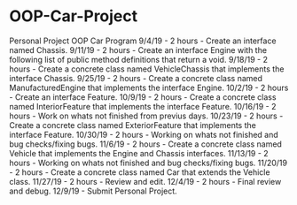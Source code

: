 # OOP-Car-Project
Personal Project OOP Car Program
  9/4/19 - 2 hours - Create an interface named Chassis.
 9/11/19 - 2 hours - Create an interface Engine with the following list of public method definitions that return a void.
 9/18/19 - 2 hours - Create a concrete class named VehicleChassis that implements the interface Chassis.
 9/25/19 - 2 hours - Create a concrete class named ManufacturedEngine that implements the interface Engine.
 10/2/19 - 2 hours - Create an interface Feature.
 10/9/19 - 2 hours - Create a concrete class named InteriorFeature that implements the interface Feature.
10/16/19 - 2 hours - Work on whats not finished from previus days.
10/23/19 - 2 hours - Create a concrete class named ExteriorFeature that implements the interface Feature.
10/30/19 - 2 hours - Working on whats not finished and bug checks/fixing bugs.
 11/6/19 - 2 hours - Create a concrete class named Vehicle that implements the Engine and Chassis interfaces.
11/13/19 - 2 hours - Working on whats not finished and bug checks/fixing bugs.
11/20/19 - 2 hours - Create a concrete class named Car that extends the Vehicle class.
11/27/19 - 2 hours - Review and edit.
 12/4/19 - 2 hours - Final review and debug.
 12/9/19 - Submit Personal Project.
